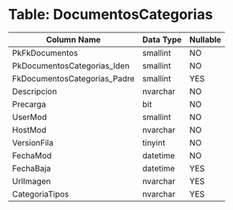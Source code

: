 # Table: DocumentosCategorias

| Column Name | Data Type | Nullable |
|-------------|-----------|----------|
| PkFkDocumentos | smallint | NO |
| PkDocumentosCategorias_Iden | smallint | NO |
| FkDocumentosCategorias_Padre | smallint | YES |
| Descripcion | nvarchar | NO |
| Precarga | bit | NO |
| UserMod | smallint | NO |
| HostMod | nvarchar | NO |
| VersionFila | tinyint | NO |
| FechaMod | datetime | NO |
| FechaBaja | datetime | YES |
| UrlImagen | nvarchar | YES |
| CategoriaTipos | nvarchar | YES |
